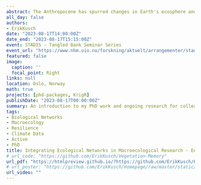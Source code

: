 ```yaml
---
abstract: The Anthropocene has spurred changes in Earth's ecosphere and biodiversity patterns, necessitating a reevaluation of macroecological research. Traditional approaches, focused on single-species distribution models, overlook the vital role of biological interactions and the networks they form within ecological communities. I have identified and addressed three key shortcomings of contemporary macroecological explorations of ecological networks - (1) the underutilization of advancements from other disciplines, (2) neglect of resilience mechanisms of ecological networks in response to biodiversity loss, and (3) lack of assessment of inference methods for ecological networks. In doing so, I have developed an accessible climate data integration workflow for ecological research, established methodologies for quantifying extinction cascades within ecological networks under climate change, and introduced guidelines as well as a performance-assessment framework for ecological network inference. With this work, I propose and prepare a much needed paradigm shift towards tailored data workflows, realistic understanding of extinction cascades, and cautious use of network inference, particularly at macroecological scales.
all_day: false
authors: 
- ErikKusch
date: "2023-08-17T14:00:00Z"
date_end: "2023-08-17T15:15:00Z"
event: STADIS - Tangled Bank Seminar Series
event_url: "https://www.nhm.uio.no/forskning/aktuelt/arrangementer/stadis-tangled-bank-seminars/"
featured: false
image:
  caption: ''
  focal_point: Right
links: null
location: Oslo, Norway
math: true
projects: [phd-packages, KrigR]
publishDate: "2023-08-17T00:00:00Z"
summary: An introduction to my PhD work and ongoing research for colleagues at UiO.
tags: 
- Biological Networks
- Macroecology
- Resilience
- Climate Data
- Active
- PhD
title: Integrating Ecological Networks in Macroecological Research - Enhancing Projections of Biodiversity in the Anthropocene
# url_code: "https://github.com/ErikKusch/Vegetation-Memory"
url_pdf: "https://htmlpreview.github.io/?https://github.com/ErikKusch/Homepage/blob/master/static/talks/STADIS Tangled Bank_WEB_KN.html"
# url_poster: "https://github.com/ErikKusch/Homepage/raw/master/static/talks/2010_09_VegMem.pdf"
url_video: ""
---
```

  
  
  